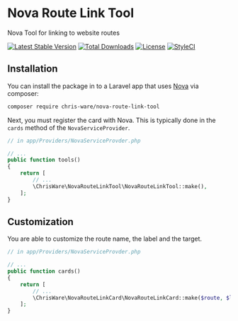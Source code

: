 # Nova Route Link Tool
Nova Tool for linking to website routes


[![Latest Stable Version](https://badgen.net/packagist/v/chris-ware/nova-route-link-tool)](https://packagist.org/packages/chris-ware/nova-route-link-tool)
[![Total Downloads](https://badgen.net/packagist/dt/chris-ware/nova-route-link-tool)](https://packagist.org/packages/chris-ware/nova-route-link-tool)
[![License](https://badgen.net/packagist/license/chris-ware/nova-route-link-tool)](https://packagist.org/packages/chris-ware/nova-route-link-tool)
[![StyleCI](https://github.styleci.io/repos/161075536/shield?branch=master)](https://github.styleci.io/repos/161075536)

 ## Installation

You can install the package in to a Laravel app that uses [Nova](https://nova.laravel.com) via composer:

```bash
composer require chris-ware/nova-route-link-tool
```

Next, you must register the card with Nova. This is typically done in the `cards` method of the `NovaServiceProvider`.

```php
// in app/Providers/NovaServiceProvder.php

// ...
public function tools()
{
    return [
        // ...
        \ChrisWare\NovaRouteLinkTool\NovaRouteLinkTool::make(),
    ];
}
```

 ## Customization
 You are able to customize the route name, the label and the target.

```php
// in app/Providers/NovaServiceProvder.php

// ...
public function cards()
{
    return [
        // ...
        \ChrisWare\NovaRouteLinkCard\NovaRouteLinkCard::make($route, $label, $target)
    ];
}
```
